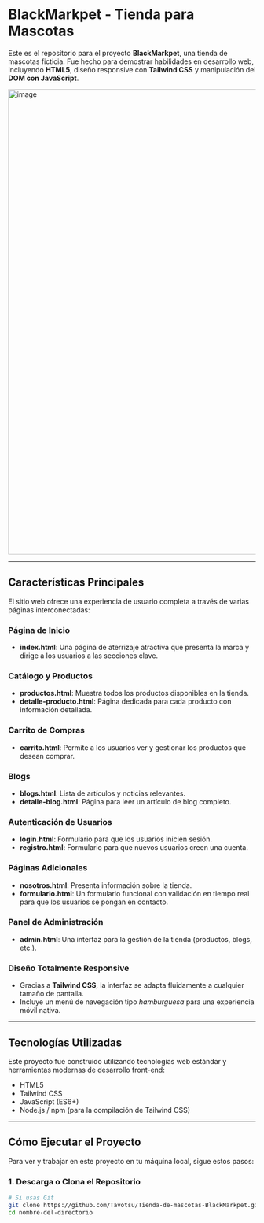 # BlackMarkpet - Tienda para Mascotas

Este es el repositorio para el proyecto **BlackMarkpet**, una tienda de mascotas ficticia. Fue hecho para demostrar habilidades en desarrollo web, incluyendo **HTML5**, diseño responsive con **Tailwind CSS** y manipulación del **DOM con JavaScript**.


<img width="1906" height="946" alt="image" src="https://github.com/user-attachments/assets/74e311d4-bb47-45be-9df6-bb170a23e028" />


---

## Características Principales

El sitio web ofrece una experiencia de usuario completa a través de varias páginas interconectadas:

### Página de Inicio
- **index.html**: Una página de aterrizaje atractiva que presenta la marca y dirige a los usuarios a las secciones clave.

### Catálogo y Productos
- **productos.html**: Muestra todos los productos disponibles en la tienda.  
- **detalle-producto.html**: Página dedicada para cada producto con información detallada.

### Carrito de Compras
- **carrito.html**: Permite a los usuarios ver y gestionar los productos que desean comprar.

### Blogs
- **blogs.html**: Lista de artículos y noticias relevantes.  
- **detalle-blog.html**: Página para leer un artículo de blog completo.

### Autenticación de Usuarios
- **login.html**: Formulario para que los usuarios inicien sesión.  
- **registro.html**: Formulario para que nuevos usuarios creen una cuenta.

### Páginas Adicionales
- **nosotros.html**: Presenta información sobre la tienda.  
- **formulario.html**: Un formulario funcional con validación en tiempo real para que los usuarios se pongan en contacto.

### Panel de Administración
- **admin.html**: Una interfaz para la gestión de la tienda (productos, blogs, etc.).

### Diseño Totalmente Responsive
- Gracias a **Tailwind CSS**, la interfaz se adapta fluidamente a cualquier tamaño de pantalla.  
- Incluye un menú de navegación tipo *hamburguesa* para una experiencia móvil nativa.

---

## Tecnologías Utilizadas

Este proyecto fue construido utilizando tecnologías web estándar y herramientas modernas de desarrollo front-end:

- HTML5  
- Tailwind CSS  
- JavaScript (ES6+)  
- Node.js / npm (para la compilación de Tailwind CSS)  

---

## Cómo Ejecutar el Proyecto

Para ver y trabajar en este proyecto en tu máquina local, sigue estos pasos:

### 1. Descarga o Clona el Repositorio

```bash
# Si usas Git
git clone https://github.com/Tavotsu/Tienda-de-mascotas-BlackMarkpet.git
cd nombre-del-directorio
